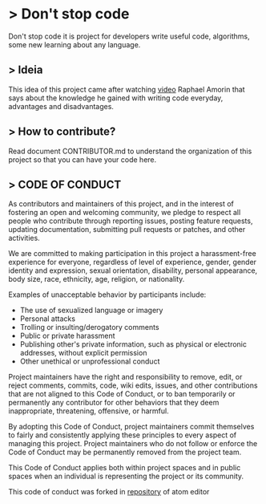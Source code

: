 # > Don't stop code

Don't stop code it is project for developers write useful code, algorithms, some new learning about any language.

## > Ideia

This idea of this project came after watching [video](https://www.youtube.com/watch?time_continue=766&v=toCdZ2e9Dh4) Raphael Amorin that says about the knowledge he gained with writing code everyday, advantages and disadvantages.


## > How to contribute?
Read document CONTRIBUTOR.md to understand the organization of this project so that you can have your code here.

## > CODE OF CONDUCT

As contributors and maintainers of this project, and in the interest of fostering an open and welcoming community, we pledge to respect all people who contribute through reporting issues, posting feature requests, updating documentation, submitting pull requests or patches, and other activities.

We are committed to making participation in this project a harassment-free experience for everyone, regardless of level of experience, gender, gender identity and expression, sexual orientation, disability, personal appearance, body size, race, ethnicity, age, religion, or nationality.

Examples of unacceptable behavior by participants include:

- The use of sexualized language or imagery
- Personal attacks
- Trolling or insulting/derogatory comments
- Public or private harassment
- Publishing other's private information, such as physical or electronic addresses, without explicit permission
- Other unethical or unprofessional conduct

Project maintainers have the right and responsibility to remove, edit, or reject comments, commits, code, wiki edits, issues, and other contributions that are not aligned to this Code of Conduct, or to ban temporarily or permanently any contributor for other behaviors that they deem inappropriate, threatening, offensive, or harmful.

By adopting this Code of Conduct, project maintainers commit themselves to fairly and consistently applying these principles to every aspect of managing this project. Project maintainers who do not follow or enforce the Code of Conduct may be permanently removed from the project team.

This Code of Conduct applies both within project spaces and in public spaces when an individual is representing the project or its community.

This code of conduct was forked in [repository](https://github.com/atom/atom/blob/master/CODE_OF_CONDUCT.md) of atom editor
